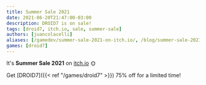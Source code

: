 ```yaml
---
title: Summer Sale 2021
date: 2021-06-20T21:47:00-03:00
description: DROID7 is on sale!
tags: [droid7, itch.io, sale, summer-sale]
authors: [juancolacelli]
aliases: [/gamedev/summer-sale-2021-on-itch.io/, /blog/summer-sale-2021-on-itch.io/]
games: [droid7]
---
```


It's **Summer Sale 2021** on [itch.io](https://juancolacelli.itch.io) 🌞

Get [DROID7]({{< ref "/games/droid7" >}}) 75% off for a limited time!
